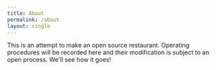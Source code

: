 ```yaml
---
title: About
permalink: /about
layout: single
---
```

This is an attempt to make an open source restaurant. Operating procedures will be recorded here and their modification is subject to an open process. We'll see how it goes!
